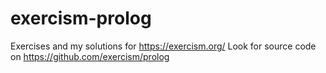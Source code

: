 # exercism-prolog

Exercises and my solutions for https://exercism.org/ Look for source code on https://github.com/exercism/prolog

